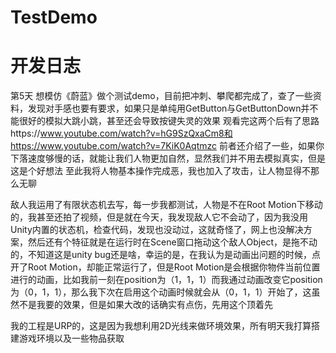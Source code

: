 # TestDemo

# 开发日志
第5天
想模仿《蔚蓝》做个测试demo，目前把冲刺、攀爬都完成了，查了一些资料，发现对手感也要有要求，如果只是单纯用GetButton与GetButtonDown并不能很好的模拟大跳小跳，甚至还会导致按键失灵的效果
观看完这两个后有了思路https://www.youtube.com/watch?v=hG9SzQxaCm8和https://www.youtube.com/watch?v=7KiK0Aqtmzc
前者还介绍了一些，如果你下落速度够慢的话，就能让我们人物更加自然，显然我们并不用去模拟真实，但是这是个好想法
至此我将人物基本操作完成恶，我也加入了攻击，让人物显得不那么无聊

敌人我运用了有限状态机去写，每一步我都测试，人物是不在Root Motion下移动的，我甚至还拍了视频，但是就在今天，我发现敌人它不会动了，因为我没用Unity内置的状态机，检查代码，发现也没动过，这就奇怪了，网上也没解决方案，然后还有个特征就是在运行时在Scene窗口拖动这个敌人Object，是拖不动的，不知道这是unity bug还是啥，幸运的是，在我认为是动画出问题的时候，点开了Root Motion，却能正常运行了，但是Root Motion是会根据你物件当前位置进行的动画，比如我前一刻在position为（1，1，1）而我通过动画改变它position为（0，1，1），那么我下次在启用这个动画时候就会从（0，1，1）开始了，这虽然不是我要的效果，但是如果大改的话确实有点伤，先用这个顶着先

我的工程是URP的，这是因为我想利用2D光线来做环境效果，所有明天我打算搭建游戏环境以及一些物品获取
